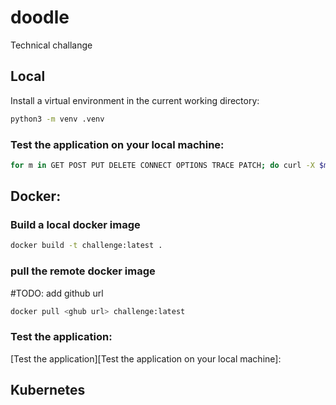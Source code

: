 # doodle
Technical challange

## Local
Install a virtual environment in the current working directory:
```bash
python3 -m venv .venv
```
### Test the application on your local machine:
```bash
for m in GET POST PUT DELETE CONNECT OPTIONS TRACE PATCH; do curl -X $m localhost:8080; done
```

## Docker:
### Build a local docker image
```bash
docker build -t challenge:latest .
```

### pull the remote docker image
#TODO: add github url
```bash
docker pull <ghub url> challenge:latest
```

### Test the application:
[Test the application][Test the application on your local machine]:

## Kubernetes
